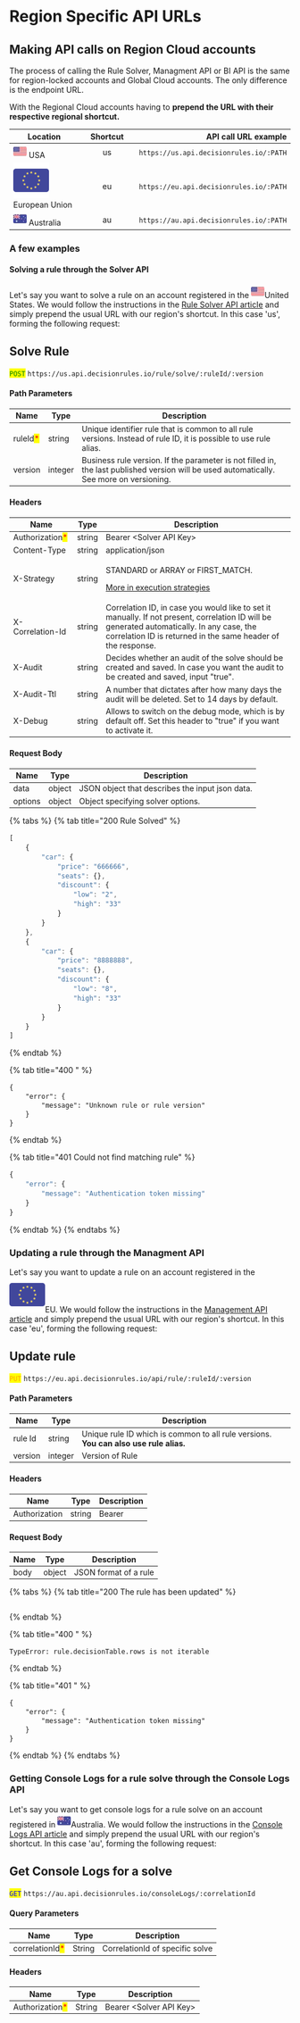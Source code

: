 # Region Specific API URLs

## Making API calls on Region Cloud accounts

The process of calling the Rule Solver, Managment API or BI API is the same for region-locked accounts and Global Cloud accounts. The only difference is the endpoint URL.&#x20;

With the Regional Cloud accounts having to **prepend the URL with their respective regional shortcut.**

<table><thead><tr><th width="201">Location</th><th width="136.33333333333331" align="center">Shortcut</th><th align="right"> API call URL example</th></tr></thead><tbody><tr><td><img src="../.gitbook/assets/image (190) (1) (1).png" alt=""> USA</td><td align="center">us</td><td align="right"><code>https://us.api.decisionrules.io/:PATH</code></td></tr><tr><td><img src="../.gitbook/assets/european-union.png" alt="" data-size="line"> European Union</td><td align="center">eu</td><td align="right"><code>https://eu.api.decisionrules.io/:PATH</code></td></tr><tr><td><img src="../.gitbook/assets/image (160) (1).png" alt=""> Australia</td><td align="center">au</td><td align="right"><code>https://au.api.decisionrules.io/:PATH</code></td></tr></tbody></table>

### A few examples

#### Solving a rule through the Solver API

Let's say you want to solve a rule on an account registered in the ![](<../.gitbook/assets/image (190) (1) (1).png>)United States. We would follow the instructions in the [Rule Solver API article](../api/rule-solver-api.md#solve-rule) and simply prepend the usual URL with our region's shortcut. In this case 'us', forming the following request:

## Solve Rule

<mark style="color:green;">`POST`</mark> `https://us.api.decisionrules.io/rule/solve/:ruleId/:version`

#### Path Parameters

| Name                                     | Type    | Description                                                                                                                              |
| ---------------------------------------- | ------- | ---------------------------------------------------------------------------------------------------------------------------------------- |
| ruleId<mark style="color:red;">\*</mark> | string  | Unique identifier rule that is common to all rule versions. Instead of rule ID, it is possible to use rule alias.                        |
| version                                  | integer | Business rule version. If the parameter is not filled in, the last published version will be used automatically. See more on versioning. |

#### Headers

| Name                                            | Type   | Description                                                                                                                                                                                                |
| ----------------------------------------------- | ------ | ---------------------------------------------------------------------------------------------------------------------------------------------------------------------------------------------------------- |
| Authorization<mark style="color:red;">\*</mark> | string | Bearer \<Solver API Key>                                                                                                                                                                                   |
| Content-Type                                    | string | application/json                                                                                                                                                                                           |
| X-Strategy                                      | string | <p>STANDARD or ARRAY or FIRST_MATCH.</p><p><a href="../other/execution-strategy.md">More in execution strategies</a></p>                                                                                   |
| X-Correlation-Id                                | string | Correlation ID, in case you would like to set it manually. If not present, correlation ID will be generated automatically. In any case, the correlation ID is returned in the same header of the response. |
| X-Audit                                         | string | Decides whether an audit of the solve should be created and saved. In case you want the audit to be created and saved, input "true".                                                                       |
| X-Audit-Ttl                                     | string | A number that dictates after how many days the audit will be deleted. Set to 14 days by default.                                                                                                           |
| X-Debug                                         | string | Allows to switch on the debug mode, which is by default off. Set this header to "true" if you want to activate it.                                                                                         |

#### Request Body

| Name    | Type   | Description                                     |
| ------- | ------ | ----------------------------------------------- |
| data    | object | JSON object that describes the input json data. |
| options | object | Object specifying solver options.               |

{% tabs %}
{% tab title="200 Rule Solved" %}
```javascript
[
    {
        "car": {
            "price": "666666",
            "seats": {},
            "discount": {
                "low": "2",
                "high": "33"
            }
        }
    },
    {
        "car": {
            "price": "8888888",
            "seats": {},
            "discount": {
                "low": "8",
                "high": "33"
            }
        }
    }
]
```
{% endtab %}

{% tab title="400 " %}
```
{
    "error": {
        "message": "Unknown rule or rule version"
    }
}
```
{% endtab %}

{% tab title="401 Could not find matching rule" %}
```javascript
{
    "error": {
        "message": "Authentication token missing"
    }
}
```
{% endtab %}
{% endtabs %}

### Updating a rule through the Managment API

Let's say you want to update a rule on an account registered in the <img src="../.gitbook/assets/european-union.png" alt="" data-size="line">EU. We would follow the instructions in the [Management API article](../api/management-api.md#update-rule) and simply prepend the usual URL with our region's shortcut. In this case 'eu', forming the following request:

## Update rule

<mark style="color:orange;">`PUT`</mark> `https://eu.api.decisionrules.io/api/rule/:ruleId/:version`

#### Path Parameters

| Name    | Type    | Description                                                                           |
| ------- | ------- | ------------------------------------------------------------------------------------- |
| rule Id | string  | Unique rule ID which is common to all rule versions. **You can also use rule alias.** |
| version | integer | Version of Rule                                                                       |

#### Headers

| Name          | Type   | Description |
| ------------- | ------ | ----------- |
| Authorization | string | Bearer      |

#### Request Body

| Name | Type   | Description           |
| ---- | ------ | --------------------- |
| body | object | JSON format of a rule |

{% tabs %}
{% tab title="200 The rule has been updated" %}
```
```
{% endtab %}

{% tab title="400 " %}
```
TypeError: rule.decisionTable.rows is not iterable
```
{% endtab %}

{% tab title="401 " %}
```
{
    "error": {
        "message": "Authentication token missing"
    }
}
```
{% endtab %}
{% endtabs %}

### Getting Console Logs for a rule solve through the Console Logs API

Let's say you want to get console logs for a rule solve on an account registered in ![](<../.gitbook/assets/image (160) (1).png>)Australia. We would follow the instructions in the [Console Logs API article](../api/console-logs-api.md#get-console-logs) and simply prepend the usual URL with our region's shortcut. In this case 'au', forming the following request:

## Get Console Logs for a solve

<mark style="color:blue;">`GET`</mark> `https://au.api.decisionrules.io/consoleLogs/:correlationId`

#### Query Parameters

| Name                                            | Type   | Description                     |
| ----------------------------------------------- | ------ | ------------------------------- |
| correlationId<mark style="color:red;">\*</mark> | String | CorrelationId of specific solve |

#### Headers

| Name                                            | Type   | Description              |
| ----------------------------------------------- | ------ | ------------------------ |
| Authorization<mark style="color:red;">\*</mark> | String | Bearer \<Solver API Key> |
